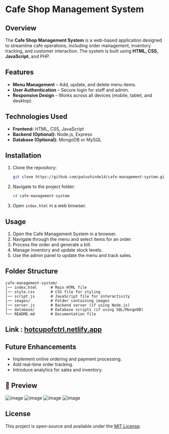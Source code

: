# Cafe Shop Management System

## Overview
The **Cafe Shop Management System** is a web-based application designed to streamline cafe operations, including order management, inventory tracking, and customer interaction. The system is built using **HTML, CSS, JavaScript**, and PHP.

## Features
- **Menu Management** – Add, update, and delete menu items.
- **User Authentication** – Secure login for staff and admin.
- **Responsive Design** – Works across all devices (mobile, tablet, and desktop).

## Technologies Used
- **Frontend:** HTML, CSS, JavaScript
- **Backend (Optional):** Node.js, Express
- **Database (Optional):** MongoDB or MySQL

## Installation
1. Clone the repository:
   ```sh
   git clone https://github.com/patushinde14/cafe-management-system.git
   ```
2. Navigate to the project folder:
   ```sh
   cd cafe-management-system
   ```
3. Open `index.html` in a web browser.



## Usage
1. Open the Cafe Management System in a browser.
2. Navigate through the menu and select items for an order.
3. Process the order and generate a bill.
4. Manage inventory and update stock levels.
5. Use the admin panel to update the menu and track sales.

## Folder Structure
```
cafe-management-system/
│── index.html      # Main HTML file
│── style.css       # CSS file for styling
│── script.js       # JavaScript file for interactivity
│── images/         # Folder containing images
│── server.js       # Backend server (if using Node.js)
│── database/       # Database scripts (if using SQL/MongoDB)
└── README.md       # Documentation file
```
## Link : [hotcupofctrl.netlify.app](https://hotcupofctrl.netlify.app/)
## Future Enhancements
- Implement online ordering and payment processing.
- Add real-time order tracking.
- Introduce analytics for sales and inventory.

## 📸 Preview
![image](https://github.com/user-attachments/assets/b6d4f986-089b-4744-816b-33f19238a8ac)
![image](https://github.com/user-attachments/assets/d028e1e4-6aa7-4a37-aa9f-e8e5d14c3cd6)
![image](https://github.com/user-attachments/assets/8ce7e0d8-5797-44ff-98c2-0a57c6ff7789)
![image](https://github.com/user-attachments/assets/f6a4e071-4ff9-44e9-99ab-14594ecf56c0)




## License
This project is open-source and available under the [MIT License](LICENSE).

